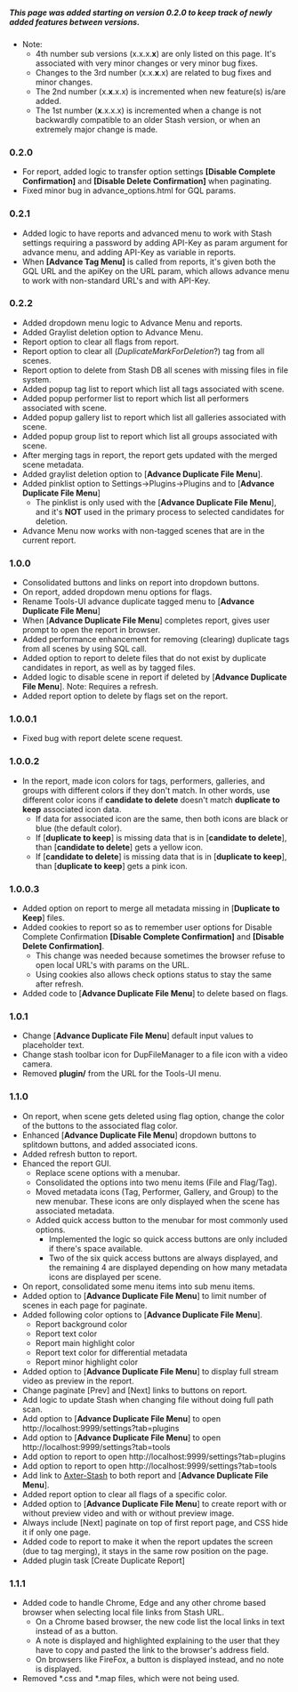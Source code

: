 ##### This page was added starting on version 0.2.0 to keep track of newly added features between versions.
- Note: 
  - 4th number sub versions (x.x.x.**x**) are only listed on this page. It's associated with very minor changes or very minor bug fixes.
  - Changes to the 3rd number (x.x.**x**.x) are related to bug fixes and minor changes.
  - The 2nd number (x.**x**.x.x) is incremented when new feature(s) is/are added.
  - The 1st number (**x**.x.x.x) is incremented when a change is not backwardly compatible to an older Stash version, or when an extremely major change is made.
### 0.2.0
- For report, added logic to transfer option settings **[Disable Complete Confirmation]** and **[Disable Delete Confirmation]** when paginating.
- Fixed minor bug in advance_options.html for GQL params.
### 0.2.1
- Added logic to have reports and advanced menu to work with Stash settings requiring a password by adding API-Key as param argument for advance menu, and adding API-Key as variable in reports.
- When **[Advance Tag Menu]** is called from reports, it's given both the GQL URL and the apiKey on the URL param, which allows advance menu to work with non-standard URL's and with API-Key.
### 0.2.2
- Added dropdown menu logic to Advance Menu and reports.
- Added Graylist deletion option to Advance Menu.
- Report option to clear all flags from report.
- Report option to clear all (_DuplicateMarkForDeletion_?) tag from all scenes.
- Report option to delete from Stash DB all scenes with missing files in file system.
- Added popup tag list to report which list all tags associated with scene.
- Added popup performer list to report which list all performers associated with scene.
- Added popup gallery list to report which list all galleries associated with scene.
- Added popup group list to report which list all groups associated with scene.
- After merging tags in report, the report gets updated with the merged scene metadata.
- Added graylist deletion option to [**Advance Duplicate File Menu**].
- Added pinklist option to Settings->Plugins->Plugins and to [**Advance Duplicate File Menu**]
  - The pinklist is only used with the [**Advance Duplicate File Menu**], and it's **NOT** used in the primary process to selected candidates for deletion.
- Advance Menu now works with non-tagged scenes that are in the current report.
### 1.0.0
- Consolidated buttons and links on report into dropdown buttons.
- On report, added dropdown menu options for flags.
- Rename Tools-UI advance duplicate tagged menu to [**Advance Duplicate File Menu**]
- When [**Advance Duplicate File Menu**] completes report, gives user prompt to open the report in browser.
- Added performance enhancement for removing (clearing) duplicate tags from all scenes by using SQL call.
- Added option to report to delete files that do not exist by duplicate candidates in report, as well as by tagged files.
- Added logic to disable scene in report if deleted by [**Advance Duplicate File Menu**]. Note: Requires a refresh.
- Added report option to delete by flags set on the report.
### 1.0.0.1
- Fixed bug with report delete scene request.
### 1.0.0.2
- In the report, made icon colors for tags, performers, galleries, and groups with different colors if they don't match. In other words, use different color icons if **candidate to delete** doesn't match **duplicate to keep** associated icon data.
  - If data for associated icon are the same, then both icons are black or blue (the default color).
  - If [**duplicate to keep**] is missing data that is in [**candidate to delete**], than [**candidate to delete**] gets a yellow icon.
  - If [**candidate to delete**] is missing data that is in [**duplicate to keep**], than [**duplicate to keep**] gets a pink icon.
### 1.0.0.3
- Added option on report to merge all metadata missing in [**Duplicate to Keep**] files.
- Added cookies to report so as to remember user options for Disable Complete Confirmation **[Disable Complete Confirmation]** and **[Disable Delete Confirmation]**.
  - This change was needed because sometimes the browser refuse to open local URL's with params on the URL.
  - Using cookies also allows check options status to stay the same after refresh.
- Added code to [**Advance Duplicate File Menu**] to delete based on flags.
### 1.0.1
- Change [**Advance Duplicate File Menu**] default input values to placeholder text.
- Change stash toolbar icon for DupFileManager to a file icon with a video camera.
- Removed **plugin/** from the URL for the Tools-UI menu.
### 1.1.0
- On report, when scene gets deleted using flag option, change the color of the buttons to the associated flag color.
- Enhanced [**Advance Duplicate File Menu**] dropdown buttons to splitdown buttons, and added associated icons.
- Added refresh button to report.
- Ehanced the report GUI.
  - Replace scene options with a menubar.
  - Consolidated the options into two menu items (File and Flag/Tag).
  - Moved metadata icons (Tag, Performer, Gallery, and Group) to the new menubar. These icons are only displayed when the scene has associated metadata.
  - Added quick access button to the menubar for most commonly used options.
    - Implemented the logic so quick access buttons are only included if there's space available.
	- Two of the six quick access buttons are always displayed, and the remaining 4 are displayed depending on how many metadata icons are displayed per scene.
- On report, consolidated some menu items into sub menu items.
- Added option to [**Advance Duplicate File Menu**] to limit number of scenes in each page for paginate.
- Added following color options to [**Advance Duplicate File Menu**].
  - Report background color
  - Report text color
  - Report main highlight color
  - Report text color for differential metadata
  - Report minor highlight color
- Added option to [**Advance Duplicate File Menu**] to display full stream video as preview in the report.
- Change paginate [Prev] and [Next] links to buttons on report.
- Add logic to update Stash when changing file without doing full path scan.
- Add option to [**Advance Duplicate File Menu**] to open http://localhost:9999/settings?tab=plugins
- Add option to [**Advance Duplicate File Menu**] to open http://localhost:9999/settings?tab=tools
- Add option to report to open http://localhost:9999/settings?tab=plugins
- Add option to report to open http://localhost:9999/settings?tab=tools
- Add link to [Axter-Stash](https://github.com/David-Maisonave/Axter-Stash/tree/main/plugins) to both report and [**Advance Duplicate File Menu**].
- Added report option to clear all flags of a specific color.
- Added option to [**Advance Duplicate File Menu**] to create report with or without preview video and with or without preview image.
- Always include [Next] paginate on top of first report page, and CSS hide it if only one page.
- Added code to report to make it when the report updates the screen (due to tag merging), it stays in the same row position on the page.
- Added plugin task [Create Duplicate Report]
### 1.1.1
- Added code to handle Chrome, Edge and any other chrome based browser when selecting local file links from Stash URL.
  - On a Chrome based browser, the new code list the local links in text instead of as a button.
  - A note is displayed and highlighted explaining to the user that they have to copy and pasted the link to the browser's address field.
  - On browsers like FireFox, a button is displayed instead, and no note is displayed.
- Removed *.css and *.map files, which were not being used.

